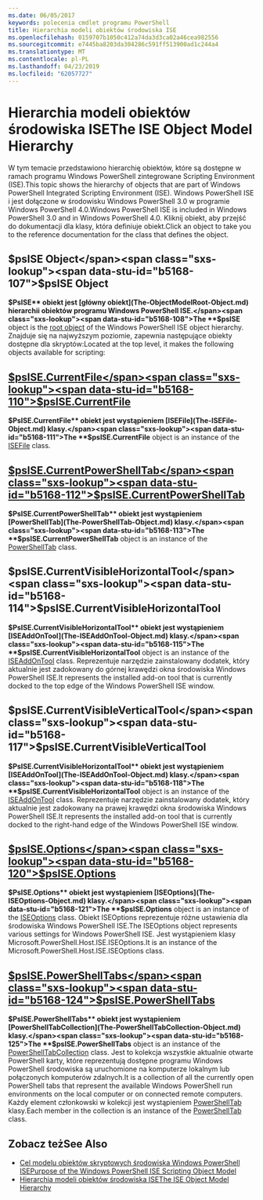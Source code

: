 ```yaml
---
ms.date: 06/05/2017
keywords: polecenia cmdlet programu PowerShell
title: Hierarchia modeli obiektów środowiska ISE
ms.openlocfilehash: 0159707b1050c412a74da3d3ca02a46cea982556
ms.sourcegitcommit: e7445ba8203da304286c591ff513900ad1c244a4
ms.translationtype: MT
ms.contentlocale: pl-PL
ms.lasthandoff: 04/23/2019
ms.locfileid: "62057727"
---
```

# <a name="the-ise-object-model-hierarchy"></a><span data-ttu-id="b5168-103">Hierarchia modeli obiektów środowiska ISE</span><span class="sxs-lookup"><span data-stu-id="b5168-103">The ISE Object Model Hierarchy</span></span>

<span data-ttu-id="b5168-104">W tym temacie przedstawiono hierarchię obiektów, które są dostępne w ramach programu Windows PowerShell zintegrowane Scripting Environment (ISE).</span><span class="sxs-lookup"><span data-stu-id="b5168-104">This topic shows the hierarchy of objects that are part of Windows PowerShell Integrated Scripting Environment (ISE).</span></span>
<span data-ttu-id="b5168-105">Windows PowerShell ISE i jest dołączone w środowisku Windows PowerShell 3.0 w programie Windows PowerShell 4.0.</span><span class="sxs-lookup"><span data-stu-id="b5168-105">Windows PowerShell ISE is included in Windows PowerShell 3.0 and in Windows PowerShell 4.0.</span></span>
<span data-ttu-id="b5168-106">Kliknij obiekt, aby przejść do dokumentacji dla klasy, która definiuje obiekt.</span><span class="sxs-lookup"><span data-stu-id="b5168-106">Click an object to take you to the reference documentation for the class that defines the object.</span></span>

## <a name="psise-object"></a><span data-ttu-id="b5168-107">$psISE Object</span><span class="sxs-lookup"><span data-stu-id="b5168-107">$psISE Object</span></span>

<span data-ttu-id="b5168-108">**$PsISE** obiekt jest [główny obiekt](The-ObjectModelRoot-Object.md) hierarchii obiektów programu Windows PowerShell ISE.</span><span class="sxs-lookup"><span data-stu-id="b5168-108">The **$psISE** object is the [root object](The-ObjectModelRoot-Object.md) of the Windows PowerShell ISE object hierarchy.</span></span>
<span data-ttu-id="b5168-109">Znajduje się na najwyższym poziomie, zapewnia następujące obiekty dostępne dla skryptów:</span><span class="sxs-lookup"><span data-stu-id="b5168-109">Located at the top level, it makes the following objects available for scripting:</span></span>

## <a name="psisecurrentfilethe-isefile-objectmd"></a>[<span data-ttu-id="b5168-110">$psISE.CurrentFile</span><span class="sxs-lookup"><span data-stu-id="b5168-110">$psISE.CurrentFile</span></span>](The-ISEFile-Object.md)

<span data-ttu-id="b5168-111">**$PsISE.CurrentFile** obiekt jest wystąpieniem [ISEFile](The-ISEFile-Object.md) klasy.</span><span class="sxs-lookup"><span data-stu-id="b5168-111">The **$psISE.CurrentFile** object is an instance of the [ISEFile](The-ISEFile-Object.md) class.</span></span>

## <a name="psisecurrentpowershelltabthe-powershelltab-objectmd"></a>[<span data-ttu-id="b5168-112">$psISE.CurrentPowerShellTab</span><span class="sxs-lookup"><span data-stu-id="b5168-112">$psISE.CurrentPowerShellTab</span></span>](The-PowerShellTab-Object.md)

<span data-ttu-id="b5168-113">**$PsISE.CurrentPowerShellTab** obiekt jest wystąpieniem [PowerShellTab](The-PowerShellTab-Object.md) klasy.</span><span class="sxs-lookup"><span data-stu-id="b5168-113">The **$psISE.CurrentPowerShellTab** object is an instance of the [PowerShellTab](The-PowerShellTab-Object.md) class.</span></span>

## <a name="psisecurrentvisiblehorizontaltool"></a><span data-ttu-id="b5168-114">$psISE.CurrentVisibleHorizontalTool</span><span class="sxs-lookup"><span data-stu-id="b5168-114">$psISE.CurrentVisibleHorizontalTool</span></span>

<span data-ttu-id="b5168-115">**$PsISE.CurrentVisibleHorizontalTool** obiekt jest wystąpieniem [ISEAddOnTool](The-ISEAddOnTool-Object.md) klasy.</span><span class="sxs-lookup"><span data-stu-id="b5168-115">The **$psISE.CurrentVisibleHorizontalTool** object is an instance of the [ISEAddOnTool](The-ISEAddOnTool-Object.md) class.</span></span>
<span data-ttu-id="b5168-116">Reprezentuje narzędzie zainstalowany dodatek, który aktualnie jest zadokowany do górnej krawędzi okna środowiska Windows PowerShell ISE.</span><span class="sxs-lookup"><span data-stu-id="b5168-116">It represents the installed add-on tool that is currently docked to the top edge of the Windows PowerShell ISE window.</span></span>

## <a name="psisecurrentvisibleverticaltool"></a><span data-ttu-id="b5168-117">$psISE.CurrentVisibleVerticalTool</span><span class="sxs-lookup"><span data-stu-id="b5168-117">$psISE.CurrentVisibleVerticalTool</span></span>

<span data-ttu-id="b5168-118">**$PsISE.CurrentVisibleHorizontalTool** obiekt jest wystąpieniem [ISEAddOnTool](The-ISEAddOnTool-Object.md) klasy.</span><span class="sxs-lookup"><span data-stu-id="b5168-118">The **$psISE.CurrentVisibleHorizontalTool** object is an instance of the [ISEAddOnTool](The-ISEAddOnTool-Object.md) class.</span></span>
<span data-ttu-id="b5168-119">Reprezentuje narzędzie zainstalowany dodatek, który aktualnie jest zadokowany na prawej krawędzi okna środowiska Windows PowerShell ISE.</span><span class="sxs-lookup"><span data-stu-id="b5168-119">It represents the installed add-on tool that is currently docked to the right-hand edge of the Windows PowerShell ISE window.</span></span>

## <a name="psiseoptionsthe-iseoptions-objectmd"></a>[<span data-ttu-id="b5168-120">$psISE.Options</span><span class="sxs-lookup"><span data-stu-id="b5168-120">$psISE.Options</span></span>](The-ISEOptions-Object.md)

<span data-ttu-id="b5168-121">**$PsISE.Options** obiekt jest wystąpieniem [ISEOptions](The-ISEOptions-Object.md) klasy.</span><span class="sxs-lookup"><span data-stu-id="b5168-121">The **$psISE.Options** object is an instance of the [ISEOptions](The-ISEOptions-Object.md) class.</span></span>
<span data-ttu-id="b5168-122">Obiekt ISEOptions reprezentuje różne ustawienia dla środowiska Windows PowerShell ISE.</span><span class="sxs-lookup"><span data-stu-id="b5168-122">The ISEOptions object represents various settings for Windows PowerShell ISE.</span></span>
<span data-ttu-id="b5168-123">Jest wystąpieniem klasy Microsoft.PowerShell.Host.ISE.ISEOptions.</span><span class="sxs-lookup"><span data-stu-id="b5168-123">It is an instance of the Microsoft.PowerShell.Host.ISE.ISEOptions class.</span></span>

## <a name="psisepowershelltabsthe-powershelltabcollection-objectmd"></a>[<span data-ttu-id="b5168-124">$psISE.PowerShellTabs</span><span class="sxs-lookup"><span data-stu-id="b5168-124">$psISE.PowerShellTabs</span></span>](The-PowerShellTabCollection-Object.md)

<span data-ttu-id="b5168-125">**$PsISE.PowerShellTabs** obiekt jest wystąpieniem [PowerShellTabCollection](The-PowerShellTabCollection-Object.md) klasy.</span><span class="sxs-lookup"><span data-stu-id="b5168-125">The **$psISE.PowerShellTabs** object is an instance of the [PowerShellTabCollection](The-PowerShellTabCollection-Object.md) class.</span></span>
<span data-ttu-id="b5168-126">Jest to kolekcja wszystkie aktualnie otwarte PowerShell karty, które reprezentują dostępne programu Windows PowerShell środowiska są uruchomione na komputerze lokalnym lub połączonych komputerów zdalnych.</span><span class="sxs-lookup"><span data-stu-id="b5168-126">It is a collection of all the currently open PowerShell tabs that represent the available Windows PowerShell run environments on the local computer or on connected remote computers.</span></span>
<span data-ttu-id="b5168-127">Każdy element członkowski w kolekcji jest wystąpieniem [PowerShellTab](The-PowerShellTab-Object.md) klasy.</span><span class="sxs-lookup"><span data-stu-id="b5168-127">Each member in the collection is an instance of the [PowerShellTab](The-PowerShellTab-Object.md) class.</span></span>

## <a name="see-also"></a><span data-ttu-id="b5168-128">Zobacz też</span><span class="sxs-lookup"><span data-stu-id="b5168-128">See Also</span></span>

- [<span data-ttu-id="b5168-129">Cel modelu obiektów skryptowych środowiska Windows PowerShell ISE</span><span class="sxs-lookup"><span data-stu-id="b5168-129">Purpose of the Windows PowerShell ISE Scripting Object Model</span></span>](Purpose-of-the-Windows-PowerShell-ISE-Scripting-Object-Model.md)
- [<span data-ttu-id="b5168-130">Hierarchia modeli obiektów środowiska ISE</span><span class="sxs-lookup"><span data-stu-id="b5168-130">The ISE Object Model Hierarchy</span></span>](The-ISE-Object-Model-Hierarchy.md)